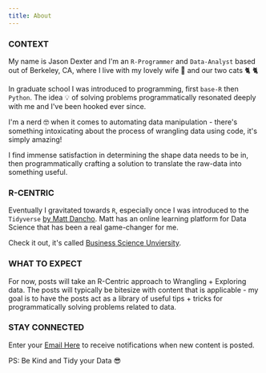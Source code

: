 ```yaml
---
title: About
---
```


### CONTEXT

My name is Jason Dexter and I'm an `R-Programmer` and `Data-Analyst` based out of Berkeley, CA, where I live with my lovely wife 💃 and our two cats 🐈 🐈

In graduate school I was introduced to programming, first `base-R` then `Python`. The idea 💡 of solving problems programmatically resonated deeply with me and I've been hooked ever since.

I'm a nerd 🤓 when it comes to automating data manipulation - there's something intoxicating about the process of wrangling data using code, it's simply amazing! 

I find immense satisfaction in determining the shape data needs to be in, then programmatically crafting a solution to translate the raw-data into something useful.


### R-CENTRIC

Eventually I gravitated towards `R`, especially once I was introduced to the `Tidyverse` [by Matt Dancho](https://www.linkedin.com/in/mattdancho/). Matt has an online learning platform for Data Science that has been a real game-changer for me.

Check it out, it's called [Business Science Unviersity](http://bit.ly/2Z9SHsd).  


### WHAT TO EXPECT

For now, posts will take an R-Centric approach to Wrangling + Exploring data. The posts will typically be bitesize with content that is applicable - my goal is to have the posts act as a library of useful tips + tricks for programmatically solving problems related to data.

### STAY CONNECTED

Enter your [Email Here](https://tinyletter.com/dexters-analytics) to receive notifications when new content is posted.<br/>  
   
PS: Be Kind and Tidy your Data 😎